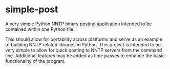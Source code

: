 simple-post
===========

A very simple Python NNTP binary posting application intended to be contained
within one Python file.

This should allow for portability across platforms and serve as an example of
building NNTP related libraries in Python. This project is intended to be very
simple to allow for quick posting to NNTP servers from the command line.
Additional features may be added as time passes to enhance the basic
functionality of the program.